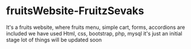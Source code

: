 # fruitsWebsite-FruitzSevaks
It's a fruits website, where  fruits menu, simple cart, forms, accordions are included 
we have used Html, css, bootstrap, php, mysql
it's just an initial stage lot of things will be updated soon
